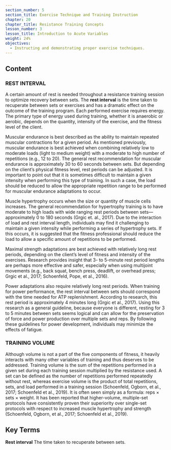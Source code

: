 ```yaml
---
section_number: 5
section_title: Exercise Technique and Training Instruction
chapter: 20
chapter_title: Resistance Training Concepts
lesson_number: 3
lesson_title: Introduction to Acute Variables
weight: 24%
objectives:
  - Instructing and demonstrating proper exercise techniques.
---
```


## Content
### REST INTERVAL

A certain amount of rest is needed throughout a resistance training session to optimize recovery between sets. The **rest interval** is the time taken to recuperate between sets or exercises and has a dramatic effect on the outcome of the training program. Each performed exercise requires energy. The primary type of energy used during training, whether it is anaerobic or aerobic, depends on the quantity, intensity of the exercise, and the fitness level of the client.

Muscular endurance is best described as the ability to maintain repeated muscular contractions for a given period. As mentioned previously, muscular endurance is best achieved when combining relatively low to moderate loads (light to medium weight) with a moderate to high number of repetitions (e.g., 12 to 20). The general rest recommendation for muscular endurance is approximately 30 to 60 seconds between sets. But depending on the client’s physical fitness level, rest periods can be adjusted. It is important to point out that it is sometimes difficult to maintain a given intensity when performing this type of training. In such a case, the load should be reduced to allow the appropriate repetition range to be performed for muscular endurance adaptations to occur.

Muscle hypertrophy occurs when the size or quantity of muscle cells increases. The general recommendation for hypertrophy training is to have moderate to high loads with wide ranging rest periods between sets—approximately 0 to 180 seconds (Grgic et. al., 2017). Due to the interaction of load and rest interval length, individuals may find it challenging to maintain a given intensity while performing a series of hypertrophy sets. If this occurs, it is suggested that the fitness professional should reduce the load to allow a specific amount of repetitions to be performed.

Maximal strength adaptations are best achieved with relatively long rest periods, depending on the client’s level of fitness and intensity of the exercises. Research provides insight that 3- to 5-minute rest period lengths are perhaps more effective and safer, especially when using multijoint movements (e.g., back squat, bench press, deadlift, or overhead press; Grgic et al., 2017; Schoenfeld, Pope, et al., 2016).

Power adaptations also require relatively long rest periods. When training for power performance, the rest interval between sets should correspond with the time needed for ATP replenishment. According to research, this rest period is approximately 4 minutes long (Grgic et al., 2017). Using this research as a general guideline, because everyone is different, resting for 3 to 5 minutes between sets seems logical and can allow for the preservation of force and power production over multiple sets and reps. By following these guidelines for power development, individuals may minimize the effects of fatigue.

### TRAINING VOLUME

Although volume is not a part of the five components of fitness, it heavily interacts with many other variables of training and thus deserves to be addressed. Training volume is the sum of the repetitions performed in a given set during each training session multiplied by the resistance used. A set can be defined as the number of repetitions performed repeatedly without rest, whereas exercise volume is the product of total repetitions, sets, and load performed in a training session (Schoenfeld, Ogborn, et al., 2017; Schoenfeld et al., 2019). It is often seen simply as a formula: reps × sets × weight. It has been reported that higher-volume, multiple-set protocols have consistently proven their superiority over single-set protocols with respect to increased muscle hypertrophy and strength (Schoenfeld, Ogborn, et al., 2017; Schoenfeld et al., 2019).

## Key Terms

**Rest interval**
The time taken to recuperate between sets.